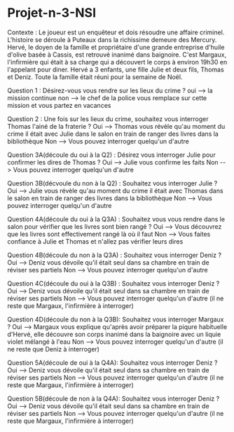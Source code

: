 # Projet-n-3-NSI

Contexte : 
Le joueur est un enquêteur et dois résoudre une affaire criminel. L'histoire se déroule à Puteaux dans la richissime demeure des Mercury. Hervé, le doyen de la famille et propriétaire d'une grande entreprise d'huile d'olive basée à Cassis, est retrouvé inanimé dans baignoire. C'est Margaux, l'infirmière qui était à sa charge qui a découvert le corps à environ 19h30 en l'appelant pour diner. Hervé a 3 enfants, une fille Julie et deux fils, Thomas et Deniz. Toute la famille était réuni pour la semaine de Noël. 

Question 1 : Désirez-vous vous rendre sur les lieux du crime ? 
oui --> la mission continue 
non --> le chef de la police vous remplace sur cette mission et vous partez en vacances 

Question 2 : Une fois sur les lieux du crime, souhaitez vous interroger Thomas l'ainé de la fraterie ? 
Oui --> Thomas vous révèle qu'au moment du crime il était avec Julie dans le salon en train de ranger des livres dans la bibliothèque
Non --> Vous pouvez interroger quelqu'un d'autre 

Question 3A(découle du oui à la Q2) : Désirez vous interroger Julie pour confirmer les dires de Thomas ?
Oui --> Julie vous confirme les faits 
Non --> Vous pouvez interroger quelqu'un d'autre 

Question 3B(décvoule du non à la Q2) : Souhaitez vous interroger Julie ?
Oui --> Julie vous révèle qu'au moment du crime il était avec Thomas dans le salon en train de ranger des livres dans la bibliothèque
Non --> Vous pouvez interroger quelqu'un d'autre

Question 4A(découle du oui à la Q3A) : Souhaitez vous vous rendre dans le salon pour vérifier que les livres sont bien rangé ?
Oui --> Vous découvrez que les livres sont effectivement rangé là où il faut 
Non --> Vous faites confiance à Julie et Thomas et n'allez pas vérifier leurs dires

Question 4B(découle du non à la Q3A) : Souhaitez vous interroger Deniz ? 
Oui --> Deniz vous dévoile qu'il était seul dans sa chambre en train de réviser ses partiels 
Non --> Vous pouvez interroger quelqu'un d'autre 

Question 4C(découle du oui à la Q3B) : Souhaitez vous interroger Deniz ?
Oui --> Deniz vous dévoile qu'il était seul dans sa chambre en train de réviser ses partiels 
Non --> Vous pouvez interroger quelqu'un d'autre (il ne reste que Margaux, l'infirmière à interroger)

Question 4D(découle du non à la Q3B): Souhaitez vous interroger Margaux ?
Oui --> Margaux vous explique qu'après avoir préparer la piqure habituelle d'Hervé, elle découvre son corps inanimé dans la baignoire avec un liquie violet mélangé à l'eau
Non --> Vous pouvez interroger quelqu'un d'autre (il ne reste que Deniz à interroger)

Question 5A(découle de oui à la Q4A): Souhaitez vous interroger Deniz ?
Oui --> Deniz vous dévoile qu'il était seul dans sa chambre en train de réviser ses partiels 
Non --> Vous pouvez interroger quelqu'un d'autre (il ne reste que Margaux, l'infirmière à interroger)

Question 5B(découle de non à la Q4A): Souhaitez vous interroger Deniz ?
Oui --> Deniz vous dévoile qu'il était seul dans sa chambre en train de réviser ses partiels 
Non --> Vous pouvez interroger quelqu'un d'autre (il ne reste que Margaux, l'infirmière à interroger)







